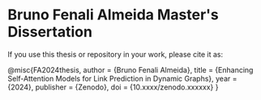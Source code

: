 # Bruno Fenali Almeida Master's Dissertation

If you use this thesis or repository in your work, please cite it as:

@misc{FA2024thesis,
  author       = {Bruno Fenali Almeida},
  title        = {Enhancing Self-Attention Models for Link Prediction in Dynamic Graphs},
  year         = {2024},
  publisher    = {Zenodo},
  doi          = {10.xxxx/zenodo.xxxxxx}
}
